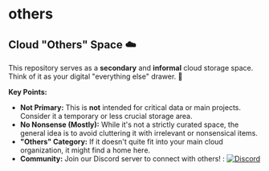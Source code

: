 # others
## Cloud "Others" Space ☁️

This repository serves as a **secondary** and **informal** cloud storage space. Think of it as your digital "everything else" drawer. 📂

**Key Points:**
* **Not Primary:** This is **not** intended for critical data or main projects. Consider it a temporary or less crucial storage area.
* **No Nonsense (Mostly):** While it's not a strictly curated space, the general idea is to avoid cluttering it with irrelevant or nonsensical items.
* **"Others" Category:** If it doesn't quite fit into your main cloud organization, it might find a home here.
* **Community:** Join our Discord server to connect with others!     : [![Discord](https://img.shields.io/badge/Discord-7289DA?style=for-the-badge&logo=discord&logoColor=white)](https://discord.com/invite/xf6ch55UYm)


## 
